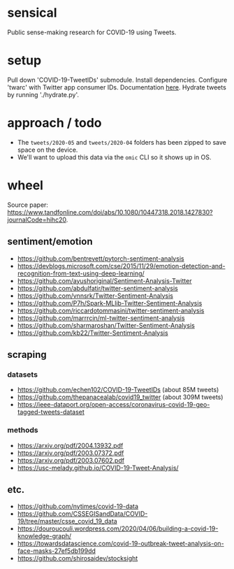 # sensical
Public sense-making research for COVID-19 using Tweets.

# setup

Pull down 'COVID-19-TweetIDs' submodule. Install dependencies.  Configure 'twarc' with Twitter app consumer IDs.  Documentation [here](https://developer.twitter.com/en/docs/labs/filtered-stream/quick-start).  Hydrate tweets by running './hydrate.py'.

# approach / todo

- The `tweets/2020-05` and `tweets/2020-04` folders has been zipped to save space on the device.
- We'll want to upload this data via the `omic` CLI so it shows up in OS.

# wheel

Source paper:  https://www.tandfonline.com/doi/abs/10.1080/10447318.2018.1427830?journalCode=hihc20.

## sentiment/emotion

- https://github.com/bentrevett/pytorch-sentiment-analysis
- https://devblogs.microsoft.com/cse/2015/11/29/emotion-detection-and-recognition-from-text-using-deep-learning/
- https://github.com/ayushoriginal/Sentiment-Analysis-Twitter
- https://github.com/abdulfatir/twitter-sentiment-analysis
- https://github.com/vnnsrk/Twitter-Sentiment-Analysis
- https://github.com/P7h/Spark-MLlib-Twitter-Sentiment-Analysis
- https://github.com/riccardotommasini/twitter-sentiment-analysis
- https://github.com/marrrcin/ml-twitter-sentiment-analysis
- https://github.com/sharmaroshan/Twitter-Sentiment-Analysis
- https://github.com/kb22/Twitter-Sentiment-Analysis

## scraping

### datasets

- https://github.com/echen102/COVID-19-TweetIDs (about 85M tweets)
- https://github.com/thepanacealab/covid19_twitter (about 309M tweets)
- https://ieee-dataport.org/open-access/coronavirus-covid-19-geo-tagged-tweets-dataset

### methods

- https://arxiv.org/pdf/2004.13932.pdf
- https://arxiv.org/pdf/2003.07372.pdf
- https://arxiv.org/pdf/2003.07602.pdf
- https://usc-melady.github.io/COVID-19-Tweet-Analysis/

## etc.

- https://github.com/nytimes/covid-19-data
- https://github.com/CSSEGISandData/COVID-19/tree/master/csse_covid_19_data
- https://douroucouli.wordpress.com/2020/04/06/building-a-covid-19-knowledge-graph/
- https://towardsdatascience.com/covid-19-outbreak-tweet-analysis-on-face-masks-27ef5db199dd
- https://github.com/shirosaidev/stocksight
